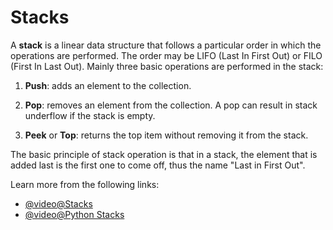 # Stacks

A **stack** is a linear data structure that follows a particular order in which the operations are performed. The order may be LIFO (Last In First Out) or FILO (First In Last Out). Mainly three basic operations are performed in the stack:

1. **Push**: adds an element to the collection.

2. **Pop**: removes an element from the collection. A pop can result in stack underflow if the stack is empty.

3. **Peek** or **Top**: returns the top item without removing it from the stack.

The basic principle of stack operation is that in a stack, the element that is added last is the first one to come off, thus the name "Last in First Out".

Learn more from the following links:

- [@video@Stacks](https://www.youtube.com/watch?v=GYptUgnIM_I&list=PLgUwDviBIf0p4ozDR_kJJkONnb1wdx2Ma&index=69&ab_channel=takeUforward)
- [@video@Python Stacks](https://www.youtube.com/watch?v=zwb3GmNAtFk&list=PLeo1K3hjS3uu_n_a__MI_KktGTLYopZ12&index=7&ab_channel=codebasics)
